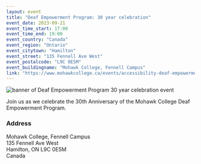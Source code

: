 ```yaml
---
layout: event
title: "Deaf Empowerment Program: 30 year celebration"
event_date: 2023-09-21
event_time_start: 17:00
event_time_end: 19:00
event_country: "Canada"
event_region: "Ontario"
event_citytown: "Hamilton"
event_street: "135 Fennell Ave West"
event_postalcode: "L9C 0E5M"
event_buildingname: "Mohawk College, Fennell Campus"
link: "https://www.mohawkcollege.ca/events/accessibility-deaf-empowerment-program-equity-diversity-inclusion-student-events/deaf"
---
```


![banner of Deaf Empowerment Program 30 year celebration event](https://www.mohawkcollege.ca/sites/default/files/styles/gallery_large/public/Event-images/TSK-7796_DEP30thAnniversaryEventCal_780x430.jpg?itok=TPwCGX2k)

Join us as we celebrate the 30th Anniversary of the Mohawk College Deaf Empowerment Program. 

### Address
Mohawk College, Fennell Campus<br>
135 Fennell Ave West<br>
Hamilton, ON L9C 0E5M<br>
Canada